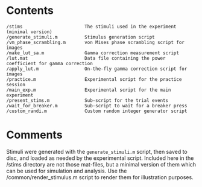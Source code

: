 # Contents
    /stims                       The stimuli used in the experiment (minimal version)
    /generate_stimuli.m          Stimulus generation script
    /vm_phase_scrambling.m       von Mises phase scrambling script for images
    /make_lut_sa.m               Gamma correction measurement script
    /lut.mat                     Data file containing the power coefficient for gamma correction
    /apply_lut.m                 On-the-fly gamma correction script for images
    /practice.m                  Experimental script for the practice session
    /main_exp.m                  Experimental script for the main experiment
    /present_stims.m             Sub-script for the trial events
    /wait_for_breaker.m          Sub-script to wait for a breaker press 
    /custom_randi.m              Custom random integer generator script

# Comments
Stimuli were generated with the `generate_stimuli.m` script, then saved to disc, and loaded as needed by the experimental script.
Included here in the /stims directory are not those mat-files, but a minimal version of them which can be used for simulation and analysis. Use the /common/render_stimulus.m script to render them for illustration purposes.
